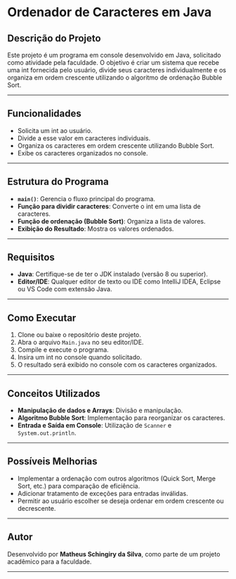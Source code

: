 # Ordenador de Caracteres em Java

## Descrição do Projeto

Este projeto é um programa em console desenvolvido em Java, solicitado como atividade pela faculdade. O objetivo é criar um sistema que recebe uma int fornecida pelo usuário, divide seus caracteres individualmente e os organiza em ordem crescente utilizando o algoritmo de ordenação Bubble Sort.

---

## Funcionalidades

- Solicita um int ao usuário.
- Divide a esse valor em caracteres individuais.
- Organiza os caracteres em ordem crescente utilizando Bubble Sort.
- Exibe os caracteres organizados no console.

---

## Estrutura do Programa

- **`main()`**: Gerencia o fluxo principal do programa.
- **Função para dividir caracteres**: Converte o int em uma lista de caracteres.
- **Função de ordenação (Bubble Sort)**: Organiza a lista de valores.
- **Exibição do Resultado**: Mostra os valores ordenados.

---

## Requisitos

- **Java**: Certifique-se de ter o JDK instalado (versão 8 ou superior).
- **Editor/IDE**: Qualquer editor de texto ou IDE como IntelliJ IDEA, Eclipse ou VS Code com extensão Java.

---

## Como Executar

1. Clone ou baixe o repositório deste projeto.
2. Abra o arquivo `Main.java` no seu editor/IDE.
3. Compile e execute o programa.
4. Insira um int no console quando solicitado.
5. O resultado será exibido no console com os caracteres organizados.

---

## Conceitos Utilizados

- **Manipulação de dados e Arrays**: Divisão e manipulação.
- **Algoritmo Bubble Sort**: Implementação para reorganizar os caracteres.
- **Entrada e Saída em Console**: Utilização de `Scanner` e `System.out.println`.

---

## Possíveis Melhorias

- Implementar a ordenação com outros algoritmos (Quick Sort, Merge Sort, etc.) para comparação de eficiência.
- Adicionar tratamento de exceções para entradas inválidas.
- Permitir ao usuário escolher se deseja ordenar em ordem crescente ou decrescente.

---

## Autor

Desenvolvido por **Matheus Schingiry da Silva**, como parte de um projeto acadêmico para a faculdade.

---
